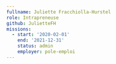 ```yaml
---
fullname: Juliette Fracchiolla-Hurstel
role: Intrapreneuse
github: JulietteFH
missions:
  - start: '2020-02-01'
    end: '2021-12-31'
    status: admin
    employer: pole-emploi
---
```


